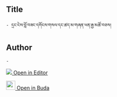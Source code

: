 ## Title
	- དྲང་ངེས་བློ་བཟང་དགོངས་གསལ་དང་ཚད་མ་གཞན་ཕན་རྒྱ་མཚོ་བཅས།

## Author
	- 



[<img src="https://img.icons8.com/color/25/000000/edit-property.png"> Open in Editor](http://editor.openpecha.org/P001844)

[<img width="25" src="https://library.bdrc.io/icons/BUDA-small.svg"> Open in Buda](https://library.bdrc.io/show/bdr:IE0OPP001844)
